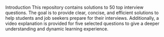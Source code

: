 Introduction
This repository contains solutions to 50 top interview questions. The goal is to provide clear, concise, and efficient solutions to help students and job seekers prepare for their interviews. Additionally, a video explanation is provided for five selected questions to give a deeper understanding and dynamic learning experience.
